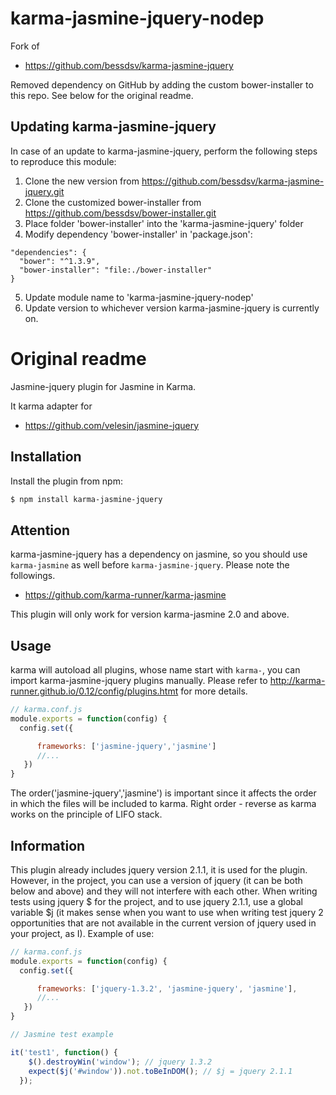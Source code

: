 karma-jasmine-jquery-nodep
==========================

Fork of
+ https://github.com/bessdsv/karma-jasmine-jquery

Removed dependency on GitHub by adding the custom bower-installer to this repo.
See below for the original readme.

## Updating karma-jasmine-jquery

In case of an update to karma-jasmine-jquery, perform the following steps to
reproduce this module:
1. Clone the new version from https://github.com/bessdsv/karma-jasmine-jquery.git
2. Clone the customized bower-installer from https://github.com/bessdsv/bower-installer.git
3. Place folder 'bower-installer' into the 'karma-jasmine-jquery' folder
4. Modify dependency 'bower-installer' in 'package.json':
```
"dependencies": {
  "bower": "^1.3.9",
  "bower-installer": "file:./bower-installer"
}
```
5. Update module name to 'karma-jasmine-jquery-nodep'
6. Update version to whichever version karma-jasmine-jquery is currently on.

# Original readme

Jasmine-jquery plugin for Jasmine in Karma.

It karma adapter for
+ https://github.com/velesin/jasmine-jquery

## Installation

Install the plugin from npm:

```sh
$ npm install karma-jasmine-jquery
```

## Attention
karma-jasmine-jquery has a dependency on jasmine, so you should use `karma-jasmine` as well before `karma-jasmine-jquery`. Please note the followings.
+ https://github.com/karma-runner/karma-jasmine

This plugin will only work for version karma-jasmine 2.0 and above.

## Usage
karma will autoload all plugins, whose name start with `karma-`, you can import karma-jasmine-jquery plugins manually. Please refer to http://karma-runner.github.io/0.12/config/plugins.htmt for more details.

```js
// karma.conf.js
module.exports = function(config) {
  config.set({

      frameworks: ['jasmine-jquery','jasmine']
      //...
   })
}
```

The order('jasmine-jquery','jasmine') is important since it affects the order in which the files will be included to karma. Right order - reverse as karma works on the principle of LIFO stack.

## Information
This plugin already includes jquery version 2.1.1, it is used for the plugin.
However, in the project, you can use a version of jquery (it can be both below and above) and they will not interfere with each other.
When writing tests using jquery $ for the project, and to use jquery 2.1.1, use a global variable $j (it makes sense when you want to use when writing test jquery 2 opportunities that are not available in the current version of jquery used in your project, as I).
Example of use:

```js
// karma.conf.js
module.exports = function(config) {
  config.set({

      frameworks: ['jquery-1.3.2', 'jasmine-jquery', 'jasmine'],
      //...
   })
}

// Jasmine test example

it('test1', function() {
    $().destroyWin('window'); // jquery 1.3.2
    expect($j('#window')).not.toBeInDOM(); // $j = jquery 2.1.1
  });

```

